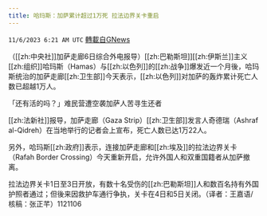 ```yaml
---
title: 哈玛斯：加萨累计超过1万死 拉法边界关卡重启
---
```

`11/6/2023 6:21 AM UTC` [轉載自GNews](https://gnews.org/articles/1933345)

（[[zh:中央社]]加萨走廊6日综合外电报导）[[zh:巴勒斯坦]][[zh:伊斯兰]]主义[[zh:组织]]哈玛斯（Hamas）与[[zh:以色列]]的[[zh:战争]]爆发近一个月後，哈玛斯统治的加萨走廊[[zh:卫生部]]今天表示，[[zh:以色列]]对加萨的轰炸累计死亡人数已超越1万人。

「还有活的吗？」难民营遭空袭加萨人苦寻生还者

[[zh:法新社]]报导，加萨走廊（Gaza Strip）[[zh:卫生部]]发言人奇德瑞（Ashraf al-Qidreh）在当地举行的记者会上宣布，死亡人数已达1万22人。

另外，哈玛斯[[zh:政府]]表示，连接加萨走廊和[[zh:埃及]]的拉法边界关卡（Rafah Border Crossing）今天重新开启，允许外国人和双重国籍者从加萨撤离。

拉法边界关卡1日至3日开放，有数十名受伤的[[zh:巴勒斯坦]]人和数百名持有外国护照者通过；但後来因救护车通行争执，关卡在4日和5日关闭。（译者：王嘉语/核稿：张正芊）1121106
